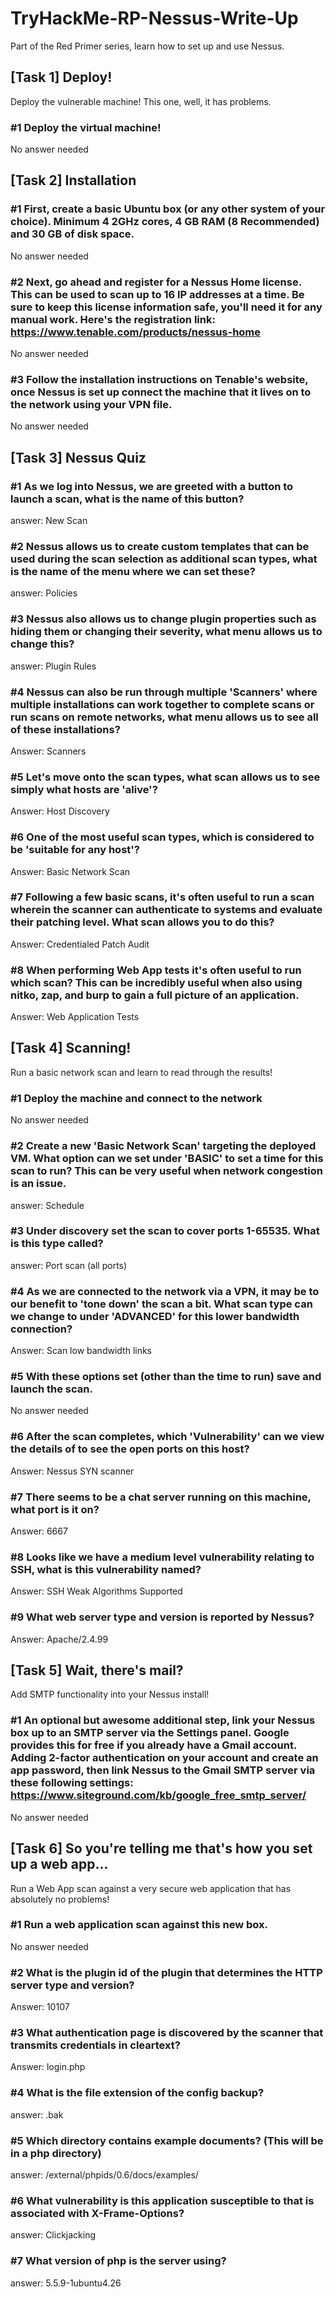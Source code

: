 # TryHackMe-RP-Nessus-Write-Up
Part of the Red Primer series, learn how to set up and use Nessus.

## [Task 1] Deploy!

Deploy the vulnerable machine! This one, well, it has problems.

### #1 	Deploy the virtual machine!

No answer needed

## [Task 2] Installation

### #1 	First, create a basic Ubuntu box (or any other system of your choice). Minimum 4 2GHz cores, 4 GB RAM (8 Recommended) and 30 GB of disk space.

No answer needed

### #2 	Next, go ahead and register for a Nessus Home license. This can be used to scan up to 16 IP addresses at a time. Be sure to keep this license information safe, you'll need it for any manual work. Here's the registration link: https://www.tenable.com/products/nessus-home

No answer needed 

### #3 	Follow the installation instructions on Tenable's website, once Nessus is set up connect the machine that it lives on to the network using your VPN file.

No answer needed 

## [Task 3] Nessus Quiz

### #1 	As we log into Nessus, we are greeted with a button to launch a scan, what is the name of this button?

answer: New Scan

### #2 	Nessus allows us to create custom templates that can be used during the scan selection as additional scan types, what is the name of the menu where we can set these?

answer: Policies

### #3  Nessus also allows us to change plugin properties such as hiding them or changing their severity, what menu allows us to change this?

answer: Plugin Rules

### #4 	Nessus can also be run through multiple 'Scanners' where multiple installations can work together to complete scans or run scans on remote networks, what menu allows us to see all of these installations?

Answer: Scanners

### #5 	Let's move onto the scan types, what scan allows us to see simply what hosts are 'alive'?

Answer: Host Discovery

### #6 	One of the most useful scan types, which is considered to be 'suitable for any host'?

Answer: Basic Network Scan

### #7 	Following a few basic scans, it's often useful to run a scan wherein the scanner can authenticate to systems and evaluate their patching level. What scan allows you to do this?

Answer: Credentialed Patch Audit

### #8 	When performing Web App tests it's often useful to run which scan? This can be incredibly useful when also using nitko, zap, and burp to gain a full picture of an application. 

Answer: Web Application Tests

## [Task 4] Scanning!

Run a basic network scan and learn to read through the results!

### #1 	Deploy the machine and connect to the network

No answer needed

### #2 	Create a new 'Basic Network Scan' targeting the deployed VM. What option can we set under 'BASIC' to set a time for this scan to run? This can be very useful when network congestion is an issue.

answer: Schedule

### #3  Under discovery set the scan to cover ports 1-65535. What is this type called?

answer: Port scan (all ports)

### #4 	As we are connected to the network via a VPN, it may be to our benefit to 'tone down' the scan a bit. What scan type can we change to under 'ADVANCED' for this lower bandwidth connection?

Answer: Scan low bandwidth links

### #5 	With these options set (other than the time to run) save and launch the scan.

No answer needed

### #6 	After the scan completes, which 'Vulnerability' can we view the details of to see the open ports on this host?

Answer: Nessus SYN scanner

### #7 	There seems to be a chat server running on this machine, what port is it on?

Answer: 6667

### #8 	Looks like we have a medium level vulnerability relating to SSH, what is this vulnerability named? 

Answer: SSH Weak Algorithms Supported

### #9 	What web server type and version is reported by Nessus?

Answer: Apache/2.4.99

## [Task 5] Wait, there's mail?

Add SMTP functionality into your Nessus install!

### #1 	An optional but awesome additional step, link your Nessus box up to an SMTP server via the Settings panel. Google provides this for free if you already have a Gmail account. Adding 2-factor authentication on your account and create an app password, then link Nessus to the Gmail SMTP server via these following settings: https://www.siteground.com/kb/google_free_smtp_server/

No answer needed

## [Task 6] So you're telling me that's how you set up a web app...

Run a Web App scan against a very secure web application that has absolutely no problems!

### #1 	Run a web application scan against this new box.

No answer needed

### #2 	What is the plugin id of the plugin that determines the HTTP server type and version? 

Answer: 10107

### #3 	What authentication page is discovered by the scanner that transmits credentials in cleartext?

Answer: login.php

### #4 	What is the file extension of the config backup?

answer: .bak

### #5 	Which directory contains example documents? (This will be in a php directory)

answer: /external/phpids/0.6/docs/examples/

### #6 	What vulnerability is this application susceptible to that is associated with X-Frame-Options?

answer: Clickjacking

### #7 	What version of php is the server using?

answer: 5.5.9-1ubuntu4.26

